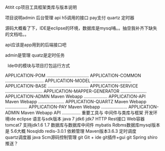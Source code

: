Atitit cp项目工具框架类库与版本说明

项目说明admin 后台管理  api h5调用的接口  pay支付  quartz 定时器

 源码大概看了下，IDE是eclipse的环境，数据库是mysql咯。。抽空我补齐下缺失的文档哈。。

 api应该是app用到的后端接口吧

 admin是管理 quatz是定时任务


 
Ide中的模块与项目打包运行方式

 APPLICATION-POM ..................................
 APPLICATION-COMMON ...............................
 APPLICATION-MODEL ................................
 APPLICATION-BASE .................................
 APPLICATION-SERVICE ..............................
 APPLICATION-MAPPER-GENERATOR .....................
 APPLICATION-ADMIN Maven Webapp ...................
 APPLICATION-API Maven Webapp .....................
 APPLICATION-QUARTZ Maven Webapp ..................
 APPLICATION-PAY Maven Webapp .....................
 APPLICATION-ADMIN Maven Webapp API ...............
重要工具与 中间件与类库与框架
开发环境ide eclipse
语言与sdk版本 java 7  jdk6  jdk7
HTTP Rest接口 Web容器  tomcat7   支持jdk1.6  1.7
数据库与数据库中间件 mybatis
 Rdbms数据库mysql版本是  5.6大概
Nosqldb redis-3.0.1
依赖管理 Maven版本3.6.3
定时调度  
quartz调度器 java
Scm源码控制管理 git
Git + ide git插件+gui git
Spring  shiro
推送？
